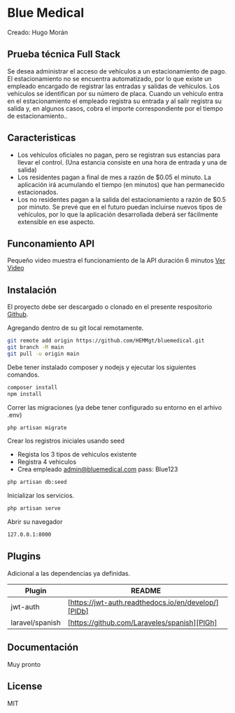 # Blue Medical
Creado: Hugo Morán
## Prueba técnica Full Stack
Se desea administrar el acceso de vehículos a un estacionamiento de pago. El
estacionamiento no se encuentra automatizado, por lo que existe un empleado
encargado de registrar las entradas y salidas de vehículos.
Los vehículos se identifican por su número de placa. Cuando un vehículo entra en el
estacionamiento el empleado registra su entrada y al salir registra su salida y, en
algunos casos, cobra el importe correspondiente por el tiempo de estacionamiento..

## Caracteristicas

- Los vehículos oficiales no pagan, pero se registran sus estancias para llevar
el control. (Una estancia consiste en una hora de entrada y una de salida)
- Los residentes pagan a final de mes a razón de $0.05 el minuto. La aplicación
irá acumulando el tiempo (en minutos) que han permanecido estacionados.
- Los no residentes pagan a la salida del estacionamiento a razón de $0.5 por
minuto. Se prevé que en el futuro puedan incluirse nuevos tipos de vehículos,
por lo que la aplicación desarrollada deberá ser fácilmente extensible en ese
aspecto.

## Funconamiento API

Pequeño video muestra el funcionamiento de la API duración 6 minutos
[Ver Video](https://drive.google.com/file/d/1A9hUACneqI45OQOCzGRKlx8ykw_7jxj1/view?usp=sharing) 

## Instalación

El proyecto debe ser descargado o clonado en el presente respositorio [Github](https://github.com/HEMMgt/bluemedical.git).

Agregando dentro de su git local remotamente.

```sh
git remote add origin https://github.com/HEMMgt/bluemedical.git
git branch -M main
git pull -u origin main
```

Debe tener instalado composer y nodejs y ejecutar los siguientes comandos.

```sh
composer install
npm install
```
Correr las migraciones (ya debe tener configurado su entorno en el arhivo .env)

```sh
php artisan migrate
```

Crear los registros iniciales usando seed
-  Regista los 3 tipos de vehiculos existente
-  Registra 4 vehiculos 
-  Crea empleado admin@bluemedical.com pass: Blue123

```sh
php artisan db:seed
```


Inicializar los servicios.

```sh
php artisan serve
```
Abrir su navegador
```sh
127.0.0.1:8000
```
## Plugins

Adicional a las dependencias ya definidas.

| Plugin | README |
| ------ | ------ |
| jwt-auth | [https://jwt-auth.readthedocs.io/en/develop/][PlDb] |
| laravel/spanish | [https://github.com/Laraveles/spanish][PlGh] |


## Documentación
Muy pronto


## License

MIT